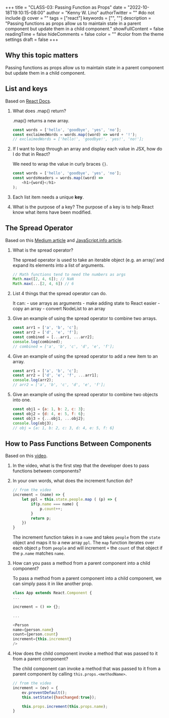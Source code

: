 +++
title = "CLASS-03: Passing Function as Props"
date = "2022-10-18T19:10:15-08:00"
author = "Kenny W. Lino"
authorTwitter = "" #do not include @
cover = ""
tags = ["react"]
keywords = ["", ""]
description = "Passing functions as props allow us to maintain state in a parent component but update them in a child component."
showFullContent = false
readingTime = false
hideComments = false
color = "" #color from the theme settings
draft = false
+++

## Why this topic matters

Passing functions as props allow us to maintain state in a parent component but update them in a child component.

## List and keys

Based on [React Docs](https://reactjs.org/docs/lists-and-keys.html).

1. What does .map() return?

    .map() returns a new array.

    ```javascript
    const words = ['hello', 'goodbye', 'yes', 'no'];
    const exclaimedWords = words.map((word) => word + '!');
    // exclaimedWords = ['hello!', 'goodbye!', 'yes!', 'no!'];
    ```

2. If I want to loop through an array and display each value in JSX, how do I do that in React?

    We need to wrap the value in curly braces `{}`.

    ```javascript
    const words = ['hello', 'goodbye', 'yes', 'no'];
    const wordsHeaders = words.map((word) =>
        <h1>{word}</h1>
    );
    ```

3. Each list item needs a unique **key**.

4. What is the purpose of a key?
    The purpose of a key is to help React know what items have been modified.

## The Spread Operator

Based on this [Medium article](https://medium.com/coding-at-dawn/how-to-use-the-spread-operator-in-javascript-b9e4a8b06fab) and [JavaScript.info article](https://javascript.info/rest-parameters-spread).

1. What is the spread operator?

    The spread operator is used to take an iterable object (e.g. an array)`and expand its elements into a list of arguments.

    ```javascript
    // Math functions tend to need the numbers as args
    Math.max([2, 4, 6]); // NaN
    Math.max(...[2, 4, 6]) // 6
    ```

2. List 4 things that the spread operator can do.

    It can:
        - use arrays as arguments
        - make adding state to React easier
        - copy an array
        - convert NodeList to an array

3. Give an example of using the spread operator to combine two arrays.

    ```javascript
    const arr1 = ['a', 'b', 'c'];
    const arr2 = ['d', 'e', 'f'];
    const combined = [...arr1, ...arr2];
    console.log(combined);
    // combined = ['a', 'b', 'c', 'd', 'e', 'f'];
    ```

4. Give an example of using the spread operator to add a new item to an array.

    ```javascript
    const arr1 = ['a', 'b', 'c'];
    const arr2 = ['d', 'e', 'f', ...arr1];
    console.log(arr2);
    // arr2 = ['a', 'b', 'c', 'd', 'e', 'f'];
    ```

5. Give an example of using the spread operator to combine two objects into one.

    ```javascript
    const obj1 = {a: 1, b: 2, c: 3};
    const obj2 = {d: 4, e: 5, f: 6};
    const obj3 = {...obj1, ...obj2};
    console.log(obj3);
    // obj = {a: 1, b: 2, c: 3, d: 4, e: 5, f: 6}
    ```

## How to Pass Functions Between Components

Based on this [video](https://www.youtube.com/watch?v=c05OL7XbwXU).

1. In the video, what is the first step that the developer does to pass functions between components?

2. In your own words, what does the increment function do?

    ```javascript
    // from the video
    increment = (name) => {
        let ppl = this.state.people.map ( (p) => {
            if(p.name === name) {
                p.count++;
            }
            return p;
        })
    }
    ```

    The increment function takes in a `name` and takes `people` from the `state` object and maps it to a new array `ppl`. The `map` function iterates over each object `p` from `people` and will increment `+` the `count` of that object if the `p.name` matches `name`.

3. How can you pass a method from a parent component into a child component?

    To pass a method from a parent component into a child component, we can simply pass it in like another prop.

    ```javascript
    class App extends React.Component {
    ...

    increment = () => {};

    ...

   <Person 
    name={person.name}
    count={person.count}
    increment={this.increment}
    />
    ```

4. How does the child component invoke a method that was passed to it from a parent component?

    The child component can invoke a method that was passed to it from a parent component by calling `this.props.<methodName>`. 

    ```javascript
    // from the video
    increment = (ev) = {
        ev.preventDefault();
        this.setState({hasChanged:true});

        this.props.increment(this.props.name);
    }
    ```